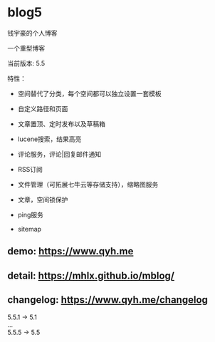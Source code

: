 # blog5
钱宇豪的个人博客

一个重型博客

当前版本: 5.5

特性：

* 空间替代了分类，每个空间都可以独立设置一套模板

* 自定义路径和页面

* 文章置顶、定时发布以及草稿箱

* lucene搜索，结果高亮

* 评论服务，评论|回复邮件通知

* RSS订阅

* 文件管理（可拓展七牛云等存储支持），缩略图服务

* 文章，空间锁保护

* ping服务

* sitemap

## demo: https://www.qyh.me

## detail: https://mhlx.github.io/mblog/

## changelog: https://www.qyh.me/changelog



5.5.1 -> 5.1  
...  
5.5.5 -> 5.5

